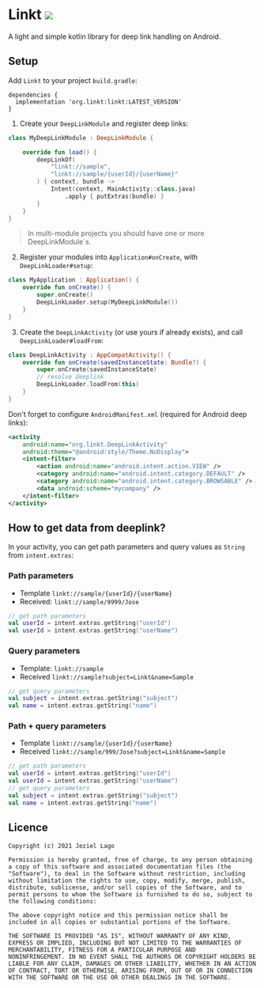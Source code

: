 # Linkt ![](https://github.com/jeziellago/Linkt/workflows/DEPLOY/badge.svg?branch=release)
A light and simple kotlin library for deep link handling on Android.
## Setup
Add `Linkt` to your project `build.gradle`:
```
dependencies {
  implementation 'org.linkt:linkt:LATEST_VERSION'
}
```

1. Create your `DeepLinkModule` and register deep links:
```kotlin
class MyDeepLinkModule : DeepLinkModule {

    override fun load() {
        deepLinkOf(
            "linkt://sample",
            "linkt://sample/{userId}/{userName}"
        ) { context, bundle ->
            Intent(context, MainActivity::class.java)
                .apply { putExtras(bundle) }
        }
    }
}
```

> In multi-module projects you should have one or more DeepLinkModule`s.
>

2. Register your modules into `Application#onCreate`, with `DeepLinkLoader#setup`:
```kotlin
class MyApplication : Application() {
    override fun onCreate() {
        super.onCreate()
        DeepLinkLoader.setup(MyDeepLinkModule())
    }
}
```
3. Create the `DeepLinkActivity` (or use yours if already exists), and call `DeepLinkLoader#loadFrom`:
```kotlin
class DeepLinkActivity : AppCompatActivity() {
    override fun onCreate(savedInstanceState: Bundle?) {
        super.onCreate(savedInstanceState)
        // resolve deeplink
        DeepLinkLoader.loadFrom(this)
    }
}
```
Don't forget to configure `AndroidManifest.xml` (required for Android deep links):
```xml
<activity
    android:name="org.linkt.DeepLinkActivity"
    android:theme="@android:style/Theme.NoDisplay">
    <intent-filter>
        <action android:name="android.intent.action.VIEW" />
        <category android:name="android.intent.category.DEFAULT" />
        <category android:name="android.intent.category.BROWSABLE" />
        <data android:scheme="mycompany" />
    </intent-filter>
</activity>
```
## How to get data from deeplink?
In your activity, you can get path parameters and query values as `String` from `intent.extras`:
### Path parameters
- Template `linkt://sample/{userId}/{userName}`
- Received: `linkt://sample/9999/Jose`
```kotlin
// get path parameters
val userId = intent.extras.getString("userId")
val userId = intent.extras.getString("userName")
```
### Query parameters
- Template: `linkt://sample`
- Received `linkt://sample?subject=Linkt&name=Sample`
```kotlin
// get query parameters
val subject = intent.extras.getString("subject")
val name = intent.extras.getString("name")
```
### Path + query parameters
- Template `linkt://sample/{userId}/{userName}`
- Received `linkt://sample/999/Jose?subject=Linkt&name=Sample`
```kotlin
// get path parameters
val userId = intent.extras.getString("userId")
val userId = intent.extras.getString("userName")
// get query parameters
val subject = intent.extras.getString("subject")
val name = intent.extras.getString("name")
```
## Licence
```
Copyright (c) 2021 Jeziel Lago

Permission is hereby granted, free of charge, to any person obtaining
a copy of this software and associated documentation files (the
"Software"), to deal in the Software without restriction, including
without limitation the rights to use, copy, modify, merge, publish,
distribute, sublicense, and/or sell copies of the Software, and to
permit persons to whom the Software is furnished to do so, subject to
the following conditions:

The above copyright notice and this permission notice shall be
included in all copies or substantial portions of the Software.

THE SOFTWARE IS PROVIDED "AS IS", WITHOUT WARRANTY OF ANY KIND,
EXPRESS OR IMPLIED, INCLUDING BUT NOT LIMITED TO THE WARRANTIES OF
MERCHANTABILITY, FITNESS FOR A PARTICULAR PURPOSE AND
NONINFRINGEMENT. IN NO EVENT SHALL THE AUTHORS OR COPYRIGHT HOLDERS BE
LIABLE FOR ANY CLAIM, DAMAGES OR OTHER LIABILITY, WHETHER IN AN ACTION
OF CONTRACT, TORT OR OTHERWISE, ARISING FROM, OUT OF OR IN CONNECTION
WITH THE SOFTWARE OR THE USE OR OTHER DEALINGS IN THE SOFTWARE.
```